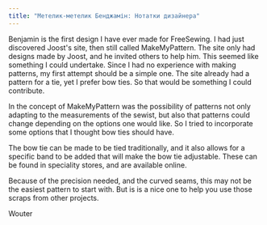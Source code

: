 ```yaml
---
title: "Метелик-метелик Бенджамін: Нотатки дизайнера"
---
```


Benjamin is the first design I have ever made for FreeSewing. I had just discovered Joost's site, then still called MakeMyPattern. The site only had designs made by Joost, and he invited others to help him. This seemed like something I could undertake. Since I had no experience with making patterns, my first attempt should be a simple one. The site already had a pattern for a tie, yet I prefer bow ties. So that would be something I could contribute.

In the concept of MakeMyPattern was the possibility of patterns not only adapting to the measurements of the sewist, but also that patterns could change depending on the options one would like. So I tried to incorporate some options that I thought bow ties should have.

The bow tie can be made to be tied traditionally, and it also allows for a specific band to be added that will make the bow tie adjustable. These can be found in speciality stores, and are available online.

Because of the precision needed, and the curved seams, this may not be the easiest pattern to start with. But is is a nice one to help you use those scraps from other projects.

Wouter


